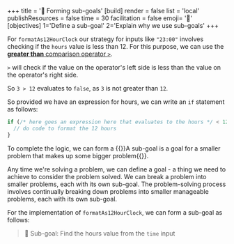 +++
title = '🧠 Forming sub-goals'
[build]
    render = false
    list = 'local'
    publishResources = false
time = 30
facilitation = false
emoji= '🧩'
[objectives]
 1='Define a sub-goal'
 2='Explain why we use sub-goals'
+++

For `formatAs12HourClock` our strategy for inputs like `"23:00"` involves checking if the `hours` value is less than 12. For this purpose, we can use the [**greater than** comparison operator `>`](https://developer.mozilla.org/en-US/docs/Web/JavaScript/Reference/Operators/Greater_than).

`>` will check if the value on the operator's left side is less than the value on the operator's right side.

So `3 > 12` evaluates to `false`, as `3` is not greater than `12`.

So provided we have an expression for hours, we can write an `if` statement as follows:

```js
if (/* here goes an expression here that evaluates to the hours */ < 12) {
  // do code to format the 12 hours
}
```

To complete the logic, we can form a {{<tooltip title="sub-goal">}}A sub-goal is a goal for a smaller problem that makes up some bigger problem{{</tooltip>}}.

Any time we're solving a problem, we can define a goal - a thing we need to achieve to consider the problem solved.
We can break a problem into smaller problems, each with its own sub-goal. The problem-solving process involves continually breaking down problems into smaller manageable problems, each with its own sub-goal.

For the implementation of `formatAs12HourClock`, we can form a sub-goal as follows:

> 🎯 Sub-goal: Find the hours value from the `time` input
